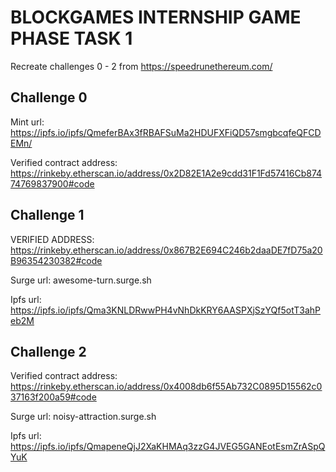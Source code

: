 # BLOCKGAMES INTERNSHIP GAME PHASE TASK 1

Recreate challenges 0 - 2 from https://speedrunethereum.com/

## Challenge 0 
Mint url: https://ipfs.io/ipfs/QmeferBAx3fRBAFSuMa2HDUFXFiQD57smgbcqfeQFCDEMn/

Verified contract address: https://rinkeby.etherscan.io/address/0x2D82E1A2e9cdd31F1Fd57416Cb87474769837900#code

## Challenge 1
VERIFIED ADDRESS: https://rinkeby.etherscan.io/address/0x867B2E694C246b2daaDE7fD75a20B96354230382#code

Surge url: awesome-turn.surge.sh

Ipfs url: https://ipfs.io/ipfs/Qma3KNLDRwwPH4vNhDkKRY6AASPXjSzYQf5otT3ahPeb2M


## Challenge 2
Verified contract address: https://rinkeby.etherscan.io/address/0x4008db6f55Ab732C0895D15562c037163f200a59#code

Surge url: noisy-attraction.surge.sh

Ipfs url: https://ipfs.io/ipfs/QmapeneQjJ2XaKHMAq3zzG4JVEG5GANEotEsmZrASpQYuK
